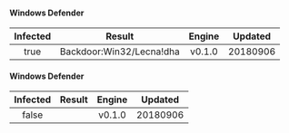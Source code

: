 #### Windows Defender
| Infected      | Result      | Engine      | Updated      |
|:-------------:|:-----------:|:-----------:|:------------:|
| true | Backdoor:Win32/Lecna!dha | v0.1.0 | 20180906 |

#### Windows Defender
| Infected      | Result      | Engine      | Updated      |
|:-------------:|:-----------:|:-----------:|:------------:|
| false |  | v0.1.0 | 20180906 |

